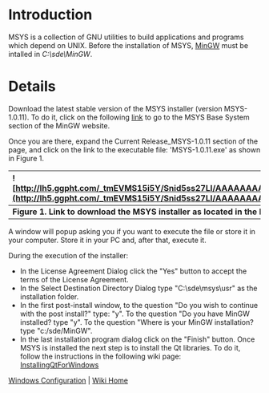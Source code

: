 # Introduction #

MSYS is a collection of GNU utilities to build applications and programs which depend on UNIX. Before the installation of MSYS, [MinGW](InstallingMinGWForWindows.md) must be intalled in _C:\sde\MinGW_.

# Details #

Download the latest stable version of the MSYS installer (version MSYS-1.0.11). To do it, click on the following [link](http://sourceforge.net/projects/mingw/files/MSYS%20Base%20System) to go to the MSYS Base System section of the MinGW website.

Once you are there, expand the Current Release\_MSYS-1.0.11 section of the page, and click on the link to the executable file: 'MSYS-1.0.11.exe' as shown in Figure 1.

|![http://lh5.ggpht.com/_tmEVMS15i5Y/Snid5ss27LI/AAAAAAAAATA/X3tDvPWItbQ/s800/MSYS_installation01.jpg](http://lh5.ggpht.com/_tmEVMS15i5Y/Snid5ss27LI/AAAAAAAAATA/X3tDvPWItbQ/s800/MSYS_installation01.jpg)|
|:--------------------------------------------------------------------------------------------------------------------------------------------------------------------------------------------------------|
| **Figure 1. Link to download the MSYS installer as located in the MSYS Base System section of the MinGW website.**                                                                                      |

A window will popup asking you if you want to execute the file or store it in your computer. Store it in your PC and, after that, execute it.

During the execution of the installer:
  * In the License Agreement Dialog click the "Yes" button to accept the terms of the License Agreement.
  * In the Select Destination Directory Dialog type "C:\sde\msys\usr" as the installation folder.
  * In the first post-install window, to the question "Do you wish to continue with the post install?" type: "y". To the question "Do you have MinGW installed? type "y". To the question "Where is your MinGW installation? type "c:/sde/MinGW".
  * In the last installation program dialog click on the "Finish" button.
Once MSYS is installed the next step is to install the Qt libraries. To do it, follow the instructions in the following wiki page: [InstallingQtForWindows](InstallingQtForWindows.md)

[Windows Configuration](InstallingForWindows.md) | [Wiki Home](http://code.google.com/p/tonatiuh/w/list)